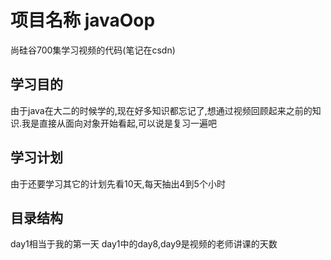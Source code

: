 # 项目名称 javaOop
尚硅谷700集学习视频的代码(笔记在csdn)
## 学习目的 
  由于java在大二的时候学的,现在好多知识都忘记了,想通过视频回顾起来之前的知识.我是直接从面向对象开始看起,可以说是复习一遍吧
## 学习计划
  由于还要学习其它的计划先看10天,每天抽出4到5个小时
## 目录结构
  day1相当于我的第一天
  day1中的day8,day9是视频的老师讲课的天数
